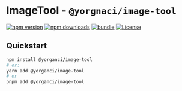 # ImageTool - `@yorgnaci/image-tool`

[![npm version][npm-version-src]][npm-version-href]
[![npm downloads][npm-downloads-src]][npm-downloads-href]
[![bundle][bundle-src]][bundle-href]
[![License][license-src]][license-href]

## Quickstart

```sh
npm install @yorganci/image-tool
# or:
yarn add @yorganci/image-tool
# or
pnpm add @yorganci/image-tool
```

[npm-version-src]: https://img.shields.io/npm/v/@yorganci/image-tool?style=for-the-badge&logo=git&label=release
[npm-version-href]: https://npmjs.com/package/@yorganci/image-tool
[npm-downloads-src]: https://img.shields.io/npm/dm/@yorganci/image-tool?style=for-the-badge&logo=npm
[npm-downloads-href]: https://npmjs.com/package/@yorganci/image-tool
[bundle-src]: https://img.shields.io/bundlephobia/minzip/@yorganci/image-tool?style=for-the-badge
[bundle-href]: https://bundlephobia.com/result?p=%40yorganci%image-tool
[license-src]: https://img.shields.io/github/license/atahanyorganci/image-tool.svg?style=for-the-badge
[license-href]: https://github.com/atahanyorganci/image-tool/blob/main/LICENSE

